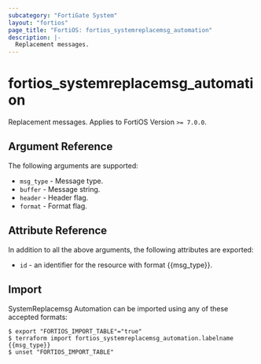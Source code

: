 ```yaml
---
subcategory: "FortiGate System"
layout: "fortios"
page_title: "FortiOS: fortios_systemreplacemsg_automation"
description: |-
  Replacement messages.
---
```


# fortios_systemreplacemsg_automation
Replacement messages. Applies to FortiOS Version `>= 7.0.0`.

## Argument Reference

The following arguments are supported:

* `msg_type` - Message type.
* `buffer` - Message string.
* `header` - Header flag.
* `format` - Format flag.


## Attribute Reference

In addition to all the above arguments, the following attributes are exported:
* `id` - an identifier for the resource with format {{msg_type}}.

## Import

SystemReplacemsg Automation can be imported using any of these accepted formats:
```
$ export "FORTIOS_IMPORT_TABLE"="true"
$ terraform import fortios_systemreplacemsg_automation.labelname {{msg_type}}
$ unset "FORTIOS_IMPORT_TABLE"
```
